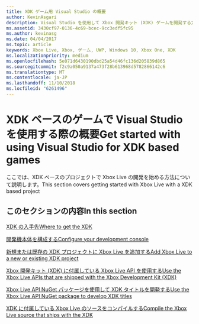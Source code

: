 ```yaml
---
title: XDK ゲーム用 Visual Studio の概要
author: KevinAsgari
description: Visual Studio を使用して Xbox 開発キット (XDK) ゲームを開発する方法について学習するためのリンクを紹介します。
ms.assetid: 3430cf97-0136-4c69-bcec-9cc3edf5fc95
ms.author: kevinasg
ms.date: 04/04/2017
ms.topic: article
keywords: Xbox Live, Xbox, ゲーム, UWP, Windows 10, Xbox One, XDK
ms.localizationpriority: medium
ms.openlocfilehash: 5e071d6430190dbd25a54d46fc136d205839d865
ms.sourcegitcommit: f2c9a050a9137a473f28b613968d5782866142c6
ms.translationtype: MT
ms.contentlocale: ja-JP
ms.lasthandoff: 11/10/2018
ms.locfileid: "6261496"
---
```

# <a name="get-started-with-using-visual-studio-for-xdk-based-games"></a><span data-ttu-id="e9685-104">XDK ベースのゲームで Visual Studio を使用する際の概要</span><span class="sxs-lookup"><span data-stu-id="e9685-104">Get started with using Visual Studio for XDK based games</span></span>

<span data-ttu-id="e9685-105">ここでは、XDK ベースのプロジェクトで Xbox Live の開発を始める方法について説明します。</span><span class="sxs-lookup"><span data-stu-id="e9685-105">This section covers getting started with Xbox Live with a XDK based project</span></span>

## <a name="in-this-section"></a><span data-ttu-id="e9685-106">このセクションの内容</span><span class="sxs-lookup"><span data-stu-id="e9685-106">In this section</span></span>

[<span data-ttu-id="e9685-107">XDK の入手先</span><span class="sxs-lookup"><span data-stu-id="e9685-107">Where to get the XDK</span></span>](where-to-get-xdk.md)

[<span data-ttu-id="e9685-108">開発機本体を構成する</span><span class="sxs-lookup"><span data-stu-id="e9685-108">Configure your development console</span></span>](configure-your-development-console.md)

[<span data-ttu-id="e9685-109">新規または既存の XDK プロジェクトに Xbox Live を追加する</span><span class="sxs-lookup"><span data-stu-id="e9685-109">Add Xbox Live to a new or existing XDK project</span></span>](add-xbox-live-to-an-xdk-project.md)

[<span data-ttu-id="e9685-110">Xbox 開発キット (XDK) に付属している Xbox Live API を使用する</span><span class="sxs-lookup"><span data-stu-id="e9685-110">Use the Xbox Live APIs that are shipped with the Xbox Development Kit (XDK)</span></span>](using-xbox-live-apis-built-into-the-xdk.md)

[<span data-ttu-id="e9685-111">Xbox Live API NuGet パッケージを使用して XDK タイトルを開発する</span><span class="sxs-lookup"><span data-stu-id="e9685-111">Use the Xbox Live API NuGet package to develop XDK titles</span></span>](use-xbox-live-nuget-with-xdk.md)

[<span data-ttu-id="e9685-112">XDK に付属している Xbox Live のソースをコンパイルする</span><span class="sxs-lookup"><span data-stu-id="e9685-112">Compile the Xbox Live source that ships with the XDK</span></span>](compile-the-xdk-xbox-live-api-source.md)
